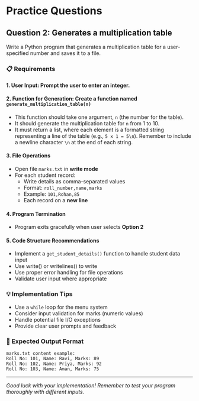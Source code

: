 # Practice Questions

## Question 2: Generates a multiplication table

Write a Python program that generates a multiplication table for a user-specified number and saves it to a file.

### 📋 Requirements

#### 1. User Input: Prompt the user to enter an integer.

#### 2. Function for Generation: Create a function named  `generate_multiplication_table(n)`
- This function should take one argument, `n` (the number for the table).
- It should generate the multiplication table for `n` from 1 to 10.
- It must return a list, where each element is a formatted string representing a line of the table (e.g., `5 x 1 = 5\n`). Remember to include a newline character `\n` at the end of each string.

#### 3. File Operations
- Open file `marks.txt` in **write mode**
- For each student record:
  - Write details as comma-separated values
  - Format: `roll_number,name,marks`
  - Example: `101,Rohan,85`
  - Each record on a **new line**

#### 4. Program Termination
- Program exits gracefully when user selects **Option 2**

#### 5. Code Structure Recommendations
- Implement a `get_student_details()` function to handle student data input
- Use write() or writelines() to write
- Use proper error handling for file operations
- Validate user input where appropriate

### 💡 Implementation Tips
- Use a `while` loop for the menu system
- Consider input validation for marks (numeric values)
- Handle potential file I/O exceptions
- Provide clear user prompts and feedback

### 📝 Expected Output Format
```
marks.txt content example:
Roll No: 101, Name: Ravi, Marks: 89
Roll No: 102, Name: Priya, Marks: 92
Roll No: 103, Name: Aman, Marks: 75
```

---

*Good luck with your implementation! Remember to test your program thoroughly with different inputs.*
